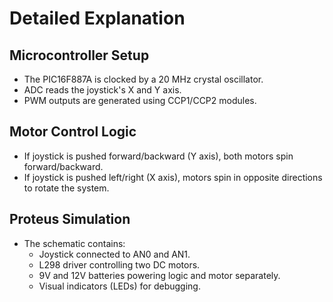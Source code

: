 # Detailed Explanation

## Microcontroller Setup

- The PIC16F887A is clocked by a 20 MHz crystal oscillator.
- ADC reads the joystick's X and Y axis.
- PWM outputs are generated using CCP1/CCP2 modules.

## Motor Control Logic

- If joystick is pushed forward/backward (Y axis), both motors spin forward/backward.
- If joystick is pushed left/right (X axis), motors spin in opposite directions to rotate the system.

## Proteus Simulation

- The schematic contains:
  - Joystick connected to AN0 and AN1.
  - L298 driver controlling two DC motors.
  - 9V and 12V batteries powering logic and motor separately.
  - Visual indicators (LEDs) for debugging.

